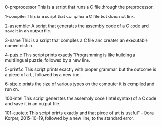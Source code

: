 0-preprocessor
This is a script that  runs a C file through the preprocessor.

1-compiler 
This is  a script that compiles a C file but does not link.

2-assembler
A script that generates the assembly code of a C code and save it in an output file.

3-name
This is a script that compiles a C file and creates an executable named cisfun.

4-puts.c
This script prints exactly "Programming is like building a multilingual puzzle, followed by a new line.

5-printf.c
This script prints exactly with proper grammar, but the outcome is a piece of art,, followed by a new line.

6-size.c
prints the size of various types on the computer it is compiled and run on.

100-intel
This script generates the assembly code (Intel syntax) of a C code and save it in an output file.

101-quote.c
This script prints exactly and that piece of art is useful" - Dora Korpar, 2015-10-19, followed by a new line, to the standard error.
